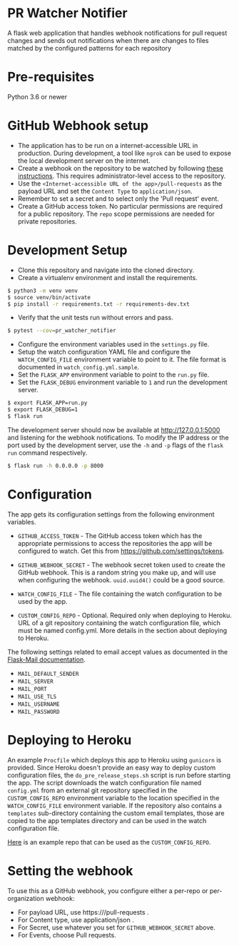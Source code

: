 PR Watcher Notifier
===================

A flask web application that handles webhook notifications for pull request changes and sends out notifications
when there are changes to files matched by the configured patterns for each repository


Pre-requisites
==============

Python 3.6 or newer


GitHub Webhook setup
====================

* The application has to be run on a internet-accessible URL in production. During development, a tool like
  `ngrok` can be used to expose the local development server on the internet.
* Create a webhook on the repository to be watched by following [these instructions](https://developer.github.com/webhooks/creating/).
This requires administrator-level access to the repository.
* Use the `<Internet-accessible URL of the app>/pull-requests` as the payload URL and set the `Content Type` to `application/json`.
* Remember to set a secret and to select only the 'Pull request' event.
* Create a GitHub access token. No particular permissions are required for a public repository. The `repo` scope permissions are needed for private repositories.


Development Setup
=================

* Clone this repository and navigate into the cloned directory.
* Create a virtualenv environment and install the requirements.

```bash
$ python3 -m venv venv
$ source venv/bin/activate
$ pip install -r requirements.txt -r requirements-dev.txt
```

* Verify that the unit tests run without errors and pass.

```bash
$ pytest --cov=pr_watcher_notifier
```

* Configure the environment variables used in the `settings.py` file.
* Setup the watch configuration YAML file and configure the `WATCH_CONFIG_FILE` environment variable to point to it. The
  file format is documented in `watch_config.yml.sample`.
* Set the `FLASK_APP` environment variable to point to the `run.py` file.
* Set the `FLASK_DEBUG` environment variable to `1` and run the development server.

```bash
$ export FLASK_APP=run.py
$ export FLASK_DEBUG=1
$ flask run
```

The development server should now be available at http://127.0.0.1:5000 and listening for the webhook notifications.
To modify the IP address or the port used by the development server, use the `-h` and `-p` flags of the `flask run`
command respectively.

```bash
$ flask run -h 0.0.0.0 -p 8000
```

Configuration
=============

The app gets its configuration settings from the following environment variables.

* `GITHUB_ACCESS_TOKEN` - The GitHub access token which has the appropriate permissions to access the repositories
  the app will be configured to watch.
  Get this from https://github.com/settings/tokens.
* `GITHUB_WEBHOOK_SECRET` - The webhook secret token used to create the GitHub webhook.
  This is a random string you make up, and will use when configuring the webhook.
  ``uuid.uuid4()`` could be a good source.

* `WATCH_CONFIG_FILE` - The file containing the watch configuration to be used by the app.
* `CUSTOM_CONFIG_REPO` - Optional. Required only when deploying to Heroku. URL of a git repository containing
  the watch configuration file, which must be named config.yml. More details in the section about deploying to Heroku.

The following settings related to email accept values as documented in
the [Flask-Mail documentation](https://pythonhosted.org/Flask-Mail/#configuring-flask-mail).

* `MAIL_DEFAULT_SENDER`
* `MAIL_SERVER`
* `MAIL_PORT`
* `MAIL_USE_TLS`
* `MAIL_USERNAME`
* `MAIL_PASSWORD`

Deploying to Heroku
===================

An example `Procfile` which deploys this app to Heroku using `gunicorn` is provided. Since Heroku doesn't provide an easy
way to deploy custom configuration files, the `do_pre_release_steps.sh` script is run before starting the app.
The script downloads the watch configuration file named `config.yml` from an external git repository specified in
the `CUSTOM_CONFIG_REPO` environment variable to the location specified in the `WATCH_CONFIG_FILE` environment variable.
If the repository also contains a `templates` sub-directory containing the custom email templates, those are copied to
the app templates directory and can be used in the watch configuration file.

[Here](https://github.com/lgp171188/custom_templates) is an example repo that can be used as the `CUSTOM_CONFIG_REPO`.


Setting the webhook
===================

To use this as a GitHub webhook, you configure either a per-repo or per-organization webhook:

* For payload URL, use https://<HOST>/pull-requests .
* For Content type, use application/json .
* For Secret, use whatever you set for `GITHUB_WEBHOOK_SECRET` above.
* For Events, choose Pull requests.
